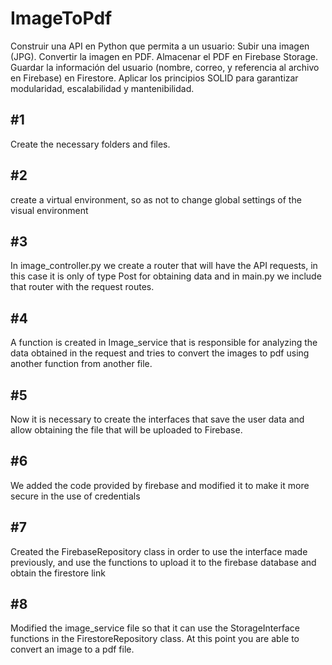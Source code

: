 # ImageToPdf
Construir una API en Python que permita a un usuario: Subir una imagen (JPG). Convertir la imagen en PDF. Almacenar el PDF en Firebase Storage. Guardar la información del usuario (nombre, correo, y referencia al archivo en Firebase) en Firestore. Aplicar los principios SOLID para garantizar modularidad, escalabilidad y mantenibilidad.


## #1
Create the necessary folders and files.

## #2
create a virtual environment, so as not to change global settings of the visual environment

## #3
In image_controller.py we create a router that will have the API requests, in this case it is only of type Post for obtaining data and in main.py we include that router with the request routes.

## #4
A function is created in Image_service that is responsible for analyzing the data obtained in the request and tries to convert the images to pdf using another function from another file.

## #5
Now it is necessary to create the interfaces that save the user data and allow obtaining the file that will be uploaded to Firebase.

## #6
We added the code provided by firebase and modified it to make it more secure in the use of credentials

## #7 
Created the FirebaseRepository class in order to use the interface made previously, and use the functions to upload it to the firebase database and obtain the firestore link

## #8 
Modified the image_service file so that it can use the StorageInterface functions in the FirestoreRepository class. At this point you are able to convert an image to a pdf file.